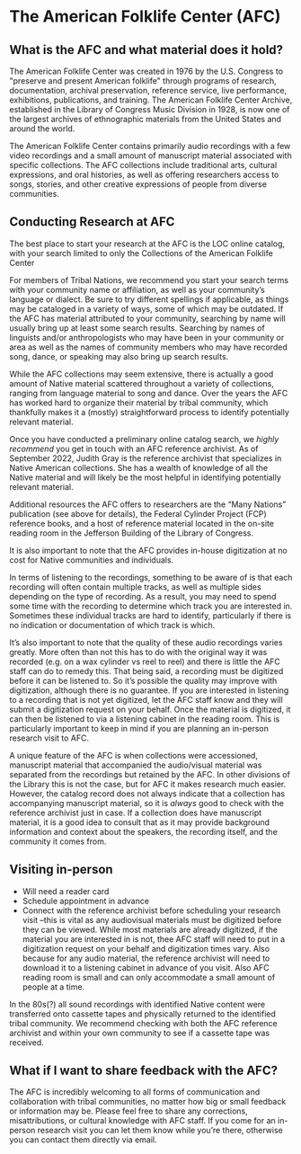 # The American Folklife Center (AFC)  

## What is the AFC and what material does it hold?  
The American Folklife Center was created in 1976 by the U.S. Congress to "preserve and present American folklife" through programs of research, documentation, archival preservation, reference service, live performance, exhibitions, publications, and training. The American Folklife Center Archive, established in the Library of Congress Music Division in 1928, is now one of the largest archives of ethnographic materials from the United States and around the world.  

The American Folklife Center contains primarily audio recordings with a few video recordings and a small amount of manuscript material associated with specific collections. The AFC collections include traditional arts, cultural expressions, and oral histories, as well as offering researchers access to songs, stories, and other creative expressions of people from diverse communities. 

## Conducting Research at AFC  
The best place to start your research at the AFC is the LOC online catalog, with your search limited to only the Collections of the American Folklife Center  

For members of Tribal Nations, we recommend you start your search terms with your community name or affiliation, as well as your community’s language or dialect. Be sure to try different spellings if applicable, as things may be cataloged in a variety of ways, some of which may be outdated. If the AFC has material attributed to your community, searching by name will usually bring up at least some search results. Searching by names of linguists and/or anthropologists who may have been in your community or area as well as the names of community members who may have recorded song, dance, or speaking may also bring up search results.  

While the AFC collections may seem extensive, there is actually a good amount of Native material scattered throughout a variety of collections, ranging from language material to song and dance.  Over the years the AFC has worked hard to organize their material by tribal community, which thankfully makes it a (mostly) straightforward process to identify potentially relevant material.   

Once you have conducted a preliminary online catalog search, we *highly recommend* you get in touch with an AFC reference archivist.  As of September 2022, Judith Gray is the reference archivist that specializes in Native American collections. She has a wealth of knowledge of all the Native material and will likely be the most helpful in identifying potentially relevant material.  

Additional resources the AFC offers to researchers are the “Many Nations” publication (see above for details), the Federal Cylinder Project (FCP) reference books, and a host of reference material located in the on-site reading room in the Jefferson Building of the Library of Congress.  

It is also important to note that the AFC provides in-house digitization at no cost for Native communities and individuals.   

In terms of listening to the recordings, something to be aware of is that each recording will often contain multiple tracks, as well as multiple sides depending on the type of recording. As a result, you may need to spend some time with the recording to determine which track you are interested in. Sometimes these individual tracks are hard to identify, particularly if there is no indication or documentation of which track is which.  

It’s also important to note that the quality of these audio recordings varies greatly. More often than not this has to do with the original way it was recorded (e.g. on a wax cylinder vs reel to reel) and there is little the AFC staff can do to remedy this. That being said, a recording must be digitized before it can be listened to. So it’s possible the quality may improve with digitization, although there is no guarantee.  If you are interested in listening to a recording that is not yet digitized, let the AFC staff know and they will submit a digitization request on your behalf.  Once the material is digitized, it can then be listened to via a listening cabinet in the reading room.  This is particularly important to keep in mind if you are planning an in-person research visit to AFC. 

A unique feature of the AFC is when collections were accessioned, manuscript material that accompanied the audio/visual material was separated from the recordings but retained by the AFC.  In other divisions of the Library this is not the case, but for AFC it makes research much easier. However, the catalog record does not always indicate that a collection has accompanying manuscript material, so it is *always* good to check with the reference archivist just in case. If a collection does have manuscript material, it is a good idea to consult that as it may provide background information and context about the speakers, the recording itself, and the community it comes from. 

## Visiting in-person
- Will need a reader card  
- Schedule appointment in advance  
- Connect with the reference archivist before scheduling your research visit –this is vital as any audiovisual materials must be digitized before they can be viewed. While most materials are already digitized, if the material you are interested in is not, thee AFC staff will need to put in a digitization request on your behalf and digitization times vary.  Also because for any audio material, the reference archivist will need to download it to a listening cabinet in advance of you visit.  Also AFC reading room is small and can only accommodate a small amount of people at a time.  

In the 80s(?) all sound recordings with identified Native content were transferred onto cassette tapes and physically returned to the identified tribal community. We recommend checking with both the AFC reference archivist and within your own community to see if a cassette tape was received. 

## What if I want to share feedback with the AFC?  
The AFC is incredibly welcoming to all forms of communication and collaboration with tribal communities, no matter how big or small feedback or information may be.  Please feel free to share any corrections, misattributions, or cultural knowledge with AFC staff. If you come for an in-person research visit you can let them know while you’re there, otherwise you can contact them directly via email.  
